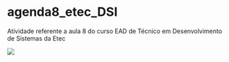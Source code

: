 # agenda8_etec_DSI
Atividade referente a aula 8 do curso EAD de Técnico em Desenvolvimento de Sistemas da Etec

![](https://github.com/beatrizcarvalho97/agenda8_etec_DSI/assets/61016475/94038a4a-30a6-4043-82d0-b4d26f1957a7)
